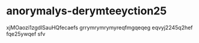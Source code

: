 # anorymalys-derymteeyction25
xjMOaozi1zgdlSauHQfecaefs
grrymrymrymyreqfmgqeqeg
eqvyj2245q2hef
fqe25ywqef
sfv
